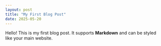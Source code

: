 ```yaml
---
layout: post
title: "My First Blog Post"
date: 2025-05-20
---
```


Hello! This is my first blog post. It supports **Markdown** and can be styled like your main website.
